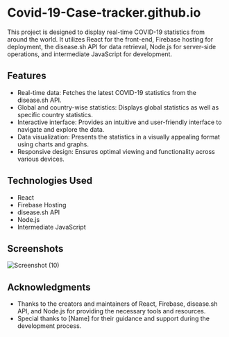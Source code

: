 # Covid-19-Case-tracker.github.io

This project is designed to display real-time COVID-19 statistics from around the world. It utilizes React for the front-end, Firebase hosting for deployment, the disease.sh API for data retrieval, Node.js for server-side operations, and intermediate JavaScript for development.

## Features
- Real-time data: Fetches the latest COVID-19 statistics from the disease.sh API.
- Global and country-wise statistics: Displays global statistics as well as specific country statistics.
- Interactive interface: Provides an intuitive and user-friendly interface to navigate and explore the data.
- Data visualization: Presents the statistics in a visually appealing format using charts and graphs.
- Responsive design: Ensures optimal viewing and functionality across various devices.

## Technologies Used

- React
- Firebase Hosting
- disease.sh API
- Node.js
- Intermediate JavaScript

## Screenshots
![Screenshot (10)](https://github.com/Shantanu-2127/Covid-19-Case-tracker.github.io/assets/72463363/e96781e9-153c-4fe1-a049-a5fa184dfdc9)



## Acknowledgments

- Thanks to the creators and maintainers of React, Firebase, disease.sh API, and Node.js for providing the necessary tools and resources.
- Special thanks to [Name] for their guidance and support during the development process.

